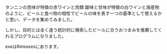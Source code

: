 タンニンの苦味が特徴の赤ワインと肉類
酸味と甘味が特徴の白ワインと海産物のように、ビールと食べ物の相性でビールの味を表す一つの基準として使えるかと思い、データを集めてみました。

しかし、目的とは全く違う統計的に検索したビールに合うおつまみを推薦してくれるプログラムになりました。

exeはReleasesにあります。
